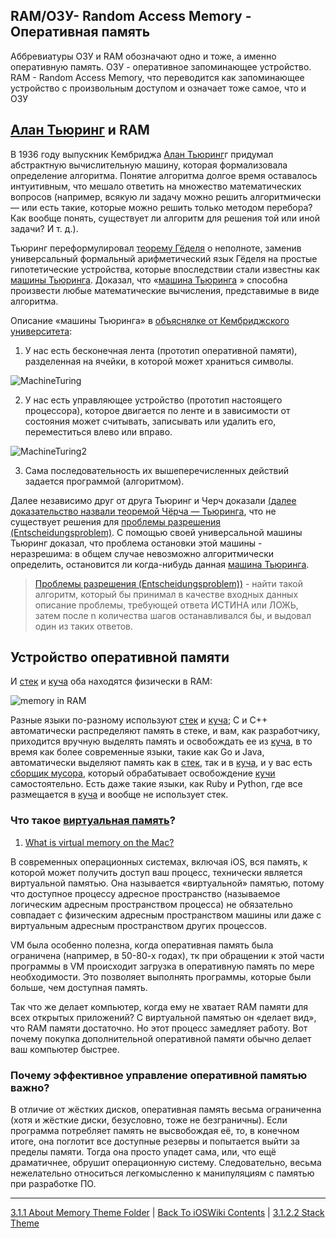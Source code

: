 ## RAM/ОЗУ- Random Access Memory - Оперативная память

Аббревиатуры ОЗУ и RAM обозначают одно и тоже, а именно оперативную память. 
ОЗУ - оперативное запоминающее устройство.
RAM - Random Access Memory, что переводится как запоминающее устройство с произвольным доступом и означает тоже самое, что и ОЗУ

## [Алан Тьюринг](https://www.youtube.com/watch?v=3GKaT-rUwF4) и RAM

В 1936 году выпускник Кембриджа [Алан Тьюринг](https://www.youtube.com/watch?v=3GKaT-rUwF4)г придумал абстрактную вычислительную машину, которая формализовала определение алгоритма. Понятие алгоритма долгое время оставалось интуитивным, что мешало ответить на множество математических вопросов (например, всякую ли задачу можно решить алгоритмически — или есть такие, которые можно решить только методом перебора? Как вообще понять, существует ли алгоритм для решения той или иной задачи? И т. д.). 

Тьюринг переформулировал [теорему Гёделя](https://ru.wikipedia.org/wiki/Теоремы_Гёделя_о_неполноте) о неполноте, заменив универсальный формальный арифметический язык Гёделя на простые гипотетические устройства, которые впоследствии стали известны как [машины Тьюринга](https://www.cl.cam.ac.uk/projects/raspberrypi/tutorials/turing-machine/one.html). Доказал, что «[машина Тьюринга](https://www.cl.cam.ac.uk/projects/raspberrypi/tutorials/turing-machine/one.html) » способна произвести любые математические вычисления, представимые в виде алгоритма.

Описание «машины Тьюринга» в [объяснялке от Кембриджского университета](https://www.cl.cam.ac.uk/projects/raspberrypi/tutorials/turing-machine/one.html):

1) У нас есть бесконечная лента (прототип оперативной памяти), разделенная на ячейки, в которой может храниться символы.

![MachineTuring](https://www.cl.cam.ac.uk/projects/raspberrypi/tutorials/turing-machine/example_turing_tape.jpg)

2) У нас есть управляющее устройство (прототип   настоящего процессора), которое двигается по ленте и в зависимости от состояния может считывать, записывать или удалить его, переместиться влево или вправо.

![MachineTuring2](https://www.cl.cam.ac.uk/projects/raspberrypi/tutorials/turing-machine/fsm1.jpg)

3) Сама последовательность их вышеперечисленных действий задается программой (алгоритмом).

Далее независимо друг от друга Тьюринг и Черч доказали [(далее доказательство назвали теоремой Чёрча — Тьюринга](https://ru.wikipedia.org/wiki/Теорема_Чёрча_—_Тьюринга), что не существует решения для [проблемы разрешения (Entscheidungsproblem)](https://ru.wikipedia.org/wiki/Проблема_разрешения). С помощью своей универсальной машины Тьюринг доказал, что проблема остановки этой машины - неразрешима: в общем случае невозможно алгоритмически определить, остановится ли когда-нибудь данная [машина Тьюринга](https://www.cl.cam.ac.uk/projects/raspberrypi/tutorials/turing-machine/one.html).

> [Проблемы разрешения (Entscheidungsproblem))](https://ru.wikipedia.org/wiki/Проблема_разрешения) - найти такой алгоритм, который бы принимал в качестве входных данных описание проблемы, требующей ответа ИСТИНА или ЛОЖЬ, затем после n количества шагов останавливался бы, и выдовал один из таких ответов.


## Устройство оперативной памяти

И [стек](./3.1.2.2%20Stack.md) и [куча](./3.1.2.3%20Heap.md) оба находятся физически в RAM:

![memory in RAM](https://i.stack.imgur.com/HOY4C.png)

Разные языки по-разному используют [стек](./3.1.2.2%20Stack.md) и [куча](./3.1.2.3%20Heap.md); C и C++ автоматически распределяют память в стеке, и вам, как разработчику, приходится вручную выделять память и освобождать ее из [куча](./3.1.2.3%20Heap.md), в то время как более современные языки, такие как Go и Java, автоматически выделяют память как в [стек](./3.1.2.2%20Stack.md), так и в [куча](./3.1.2.3%20Heap.md), и у вас есть [сборщик мусора](/3%20Memory%20and%20Concurrency/3.1%20Memory/3.1.3%20ReferenceCounting/3.1.3.2%20GarbageCollector.md), который обрабатывает освобождение [кучи](./3.1.2.3%20Heap.md) самостоятельно. Есть даже такие языки, как Ruby и Python, где все размещается в [куча](./3.1.2.3%20Heap.md) и вообще не использует стек.

### Что такое [виртуальная память](https://developer.apple.com/library/archive/documentation/Performance/Conceptual/ManagingMemory/Articles/AboutMemory.html)?

1. [What is virtual memory on the Mac?](https://www.quora.com/What-is-virtual-memory-on-the-Mac)

В современных операционных системах, включая iOS, вся память, к которой может получить доступ ваш процесс, технически является виртуальной памятью. Она называется «виртуальной» памятью, потому что доступное процессу адресное пространство (называемое логическим адресным пространством процесса) не обязательно совпадает с физическим адресным пространством машины или даже с виртуальным адресным пространством других процессов. 

VM была особенно полезна, когда оперативная память была ограничена (например, в 50-80-х годах), тк при обращении к этой части программы в VM происходит загрузка в оперативную память по мере необходимости. Это позволяет выполнять программы, которые были больше, чем доступная память.

Так что же делает компьютер, когда ему не хватает RAM памяти для всех открытых приложений? С виртуальной памятью он «делает вид», что RAM памяти достаточно. Но этот процесс замедляет работу. Вот почему покупка дополнительной оперативной памяти обычно делает ваш компьютер быстрее.

### Почему эффективное управление оперативной памятью важно?

В отличие от жёстких дисков, оперативная память весьма ограниченна (хотя и жёсткие диски, безусловно, тоже не безграничны). Если программа потребляет память не высвобождая её, то, в конечном итоге, она поглотит все доступные резервы и попытается выйти за пределы памяти. Тогда она просто упадет сама, или, что ещё драматичнее, обрушит операционную систему. Следовательно, весьма нежелательно относиться легкомысленно к манипуляциям с памятью при разработке ПО.

---

[3.1.1 About Memory Theme Folder](/3%20Memory%20and%20Concurrency/3.1%20Memory/3.1.1%20AboutMemory/) | [Back To iOSWiki Contents](https://github.com/eldaroid/iOSWiki) | [3.1.2.2 Stack Theme](./3.1.2.2%20Stack.md)

